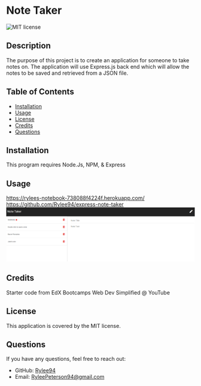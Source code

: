 # Note Taker

![MIT license](https://img.shields.io/badge/License-MIT-blue.svg)

## Description

The purpose of this project is to create an application for someone to take notes on. The application will use Express.js back end which will allow the notes to be saved and retrieved from a JSON file.

## Table of Contents

- [Installation](#installation)
- [Usage](#usage)
- [License](#license)
- [Credits](#credits)
- [Questions](#questions)

## Installation

This program requires Node.Js, NPM, & Express

## Usage

https://rylees-notebook-738088f4224f.herokuapp.com/
https://github.com/Rylee94/express-note-taker
![Note Taker](./public/assets/images/Screenshot%202023-07-24%20174942sasa.png)

## Credits

Starter code from EdX Bootcamps
Web Dev Simplified @ YouTube

## License

This application is covered by the MIT license.

## Questions

If you have any questions, feel free to reach out:

- GitHub: [Rylee94](https://github.com/Rylee94)
- Email: RyleePeterson94@gmail.com

